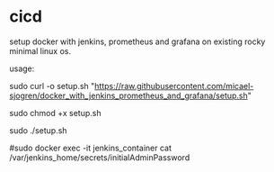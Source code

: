 # cicd

setup docker with jenkins, prometheus and grafana on existing rocky minimal linux os. 

usage: 

sudo curl -o setup.sh "https://raw.githubusercontent.com/micael-sjogren/docker_with_jenkins_prometheus_and_grafana/setup.sh"

sudo chmod +x setup.sh

sudo ./setup.sh


#sudo docker exec -it jenkins_container cat /var/jenkins_home/secrets/initialAdminPassword
